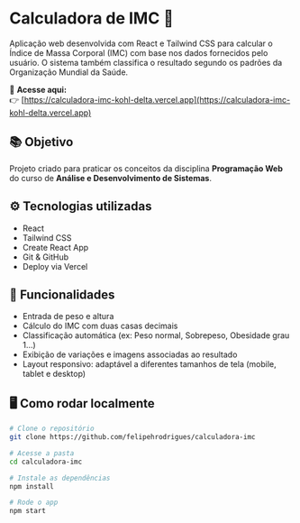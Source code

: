 # Calculadora de IMC 🧮

Aplicação web desenvolvida com React e Tailwind CSS para calcular o Índice de Massa Corporal (IMC) com base nos dados fornecidos pelo usuário. O sistema também classifica o resultado segundo os padrões da Organização Mundial da Saúde.

🔗 **Acesse aqui:**  
👉 [https://calculadora-imc-kohl-delta.vercel.app](https://calculadora-imc-kohl-delta.vercel.app)

## 📚 Objetivo

Projeto criado para praticar os conceitos da disciplina **Programação Web** do curso de **Análise e Desenvolvimento de Sistemas**.

## ⚙️ Tecnologias utilizadas

- React
- Tailwind CSS
- Create React App
- Git & GitHub
- Deploy via Vercel

## 🚀 Funcionalidades

- Entrada de peso e altura
- Cálculo do IMC com duas casas decimais
- Classificação automática (ex: Peso normal, Sobrepeso, Obesidade grau 1...)
- Exibição de variações e imagens associadas ao resultado
- Layout responsivo: adaptável a diferentes tamanhos de tela (mobile, tablet e desktop)

## 🖥️ Como rodar localmente

```bash
# Clone o repositório
git clone https://github.com/felipehrodrigues/calculadora-imc

# Acesse a pasta
cd calculadora-imc

# Instale as dependências
npm install

# Rode o app
npm start
